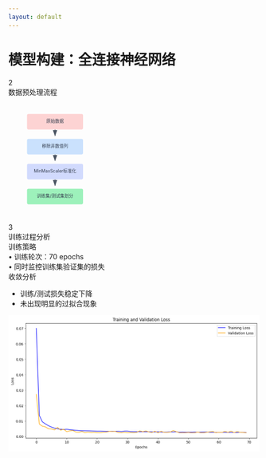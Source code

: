```yaml
---
layout: default
---
```


<div class="bg-white bg-opacity-80 p-6 rounded-lg mx-auto my-4 w-9/10 h-9/10">
  <div class="flex items-center justify-center mb-2">
    <h1 class="text-2xl font-bold text-gray-600">模型构建：全连接神经网络</h1>
  </div>

  <div class="w-full bg-gradient-to-br from-gray-50 to-white rounded-lg p-4 pb-1">
    <div class="grid grid-cols-3 gap-6">
      <!-- 左侧：数据处理流程图 -->
      <div class="bg-gradient-to-br from-gray-50 to-white p-2 rounded-lg shadow-sm">
        <div class="flex items-center mb-3">
          <div class="w-6 h-6 rounded-full bg-blue-100 flex items-center justify-center mr-2">
            <span class="text-blue-500 font-medium">2</span>
          </div>
          <div class="text-lg font-medium text-gray-700">数据预处理流程</div>
        </div>
        <svg width="250" height="250" viewBox="0 0 400 400">
          <defs>
            <marker id="arrowhead" markerWidth="10" markerHeight="7" 
                  refX="9" refY="3.5" orient="auto">
              <polygon points="0 0, 10 3.5, 0 7" fill="#4b5563"/>
            </marker>
          </defs>
          <!-- 原始数据 -->
          <g transform="translate(150,80)">
            <rect x="-90" y="-25" width="180" height="50" fill="#fecaca" rx="5" opacity="0.8"/>
            <text x="0" y="0" text-anchor="middle" fill="#374151" dominant-baseline="middle">原始数据</text>
          </g>
          <!-- 数据清洗 -->
          <g transform="translate(150,160)">
            <rect x="-90" y="-25" width="180" height="50" fill="#bfdbfe" rx="5" opacity="0.8"/>
            <text x="0" y="0" text-anchor="middle" fill="#374151" dominant-baseline="middle">移除非数值列</text>
          </g>
          <!-- 特征处理 -->
          <g transform="translate(150,240)">
            <rect x="-90" y="-25" width="180" height="50" fill="#c7d2fe" rx="5" opacity="0.8"/>
            <text x="0" y="0" text-anchor="middle" fill="#374151" dominant-baseline="middle">MinMaxScaler标准化</text>
          </g>
          <!-- 数据集划分 -->
          <g transform="translate(150,320)">
            <rect x="-90" y="-25" width="180" height="50" fill="#86efac" rx="5" opacity="0.8"/>
            <text x="0" y="0" text-anchor="middle" fill="#374151" dominant-baseline="middle">训练集/测试集划分</text>
          </g>
          <!-- 连接箭头 -->
          <g stroke="#4b5563" stroke-width="2" marker-end="url(#arrowhead)">
            <line x1="150" y1="105" x2="150" y2="125"/>
            <line x1="150" y1="185" x2="150" y2="205"/>
            <line x1="150" y1="265" x2="150" y2="285"/>
          </g>
        </svg>
      </div>
      <!-- 右侧：训练过程分析 -->
      <div class="col-span-2 bg-gradient-to-br from-gray-50 to-white p-2 rounded-lg shadow-sm">
        <div class="flex items-center mb-3">
          <div class="w-6 h-6 rounded-full bg-blue-100 flex items-center justify-center mr-2">
            <span class="text-blue-500 font-medium">3</span>
          </div>
          <div class="text-lg font-medium text-gray-700">训练过程分析</div>
        </div>
        <div class="space-y-4">
          <!-- 训练策略 -->
          <div class="flex items-start">
            <div class="w-2 h-2 rounded-full bg-red-400 mt-2 mr-2 flex-shrink-0"></div>
            <div class="w-full">
              <span class="text-red-400 font-medium">训练策略</span>
              <div class="grid grid-cols-2 gap-4 mt-1">
                <div class="text-sm text-gray-600">
                  • 训练轮次：<span class="text-red-400">70</span> epochs
                </div>
                <div class="text-sm text-gray-600">
                  • 同时监控训练集验证集的损失
                </div>
              </div>
            </div>
          </div>
          <!-- 收敛分析 -->
          <div class="grid grid-cols-3 gap-2">
            <div class="flex items-start">
              <div class="w-2 h-2 rounded-full bg-blue-400 mt-2 mr-2 flex-shrink-0"></div>
              <div>
                <span class="text-blue-400 font-medium">收敛分析</span>
                <ul class="list-disc ml-4 mt-1 space-y-1 text-sm text-gray-600">
                  <li>训练/测试损失稳定下降</li>
                  <li>未出现明显的过拟合现象</li>
                </ul>
              </div>
            </div>
            <div class="col-span-2">
              <img src="/img/loss.png" class="w-full rounded-lg shadow-sm" alt="Training Process">
            </div>
          </div>
        </div>
      </div>
    </div>
  </div>
</div>
